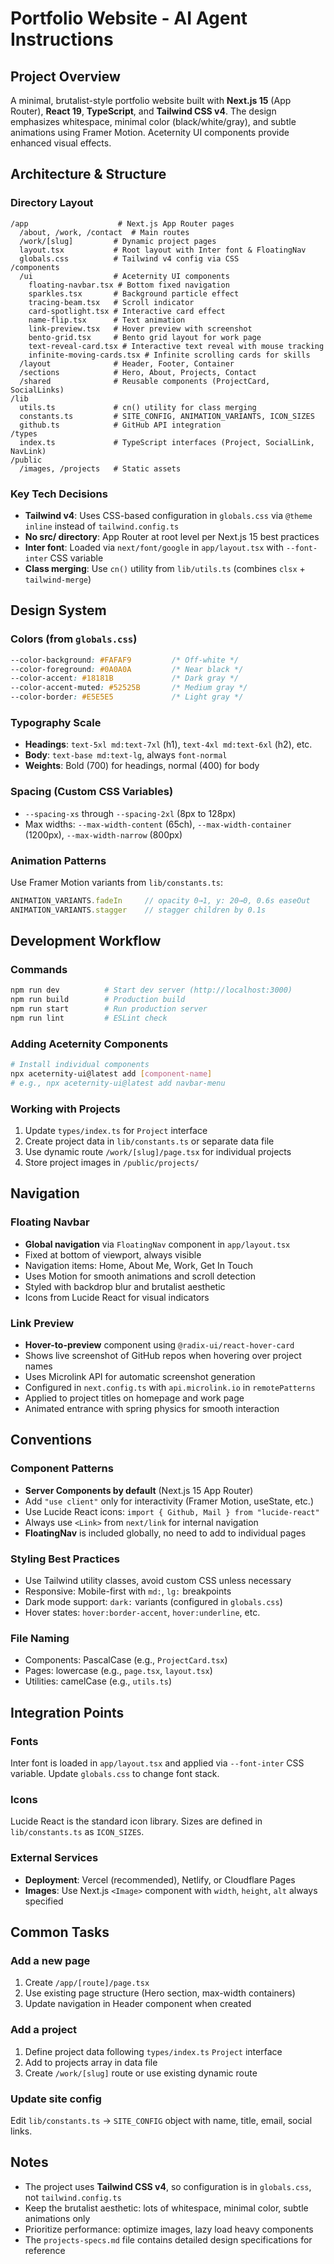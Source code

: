 # Portfolio Website - AI Agent Instructions

## Project Overview
A minimal, brutalist-style portfolio website built with **Next.js 15** (App Router), **React 19**, **TypeScript**, and **Tailwind CSS v4**. The design emphasizes whitespace, minimal color (black/white/gray), and subtle animations using Framer Motion. Aceternity UI components provide enhanced visual effects.

## Architecture & Structure

### Directory Layout
```
/app                    # Next.js App Router pages
  /about, /work, /contact  # Main routes
  /work/[slug]         # Dynamic project pages
  layout.tsx           # Root layout with Inter font & FloatingNav
  globals.css          # Tailwind v4 config via CSS
/components
  /ui                  # Aceternity UI components
    floating-navbar.tsx # Bottom fixed navigation
    sparkles.tsx       # Background particle effect
    tracing-beam.tsx   # Scroll indicator
    card-spotlight.tsx # Interactive card effect
    name-flip.tsx      # Text animation
    link-preview.tsx   # Hover preview with screenshot
    bento-grid.tsx     # Bento grid layout for work page
    text-reveal-card.tsx # Interactive text reveal with mouse tracking
    infinite-moving-cards.tsx # Infinite scrolling cards for skills
  /layout              # Header, Footer, Container
  /sections            # Hero, About, Projects, Contact
  /shared              # Reusable components (ProjectCard, SocialLinks)
/lib
  utils.ts             # cn() utility for class merging
  constants.ts         # SITE_CONFIG, ANIMATION_VARIANTS, ICON_SIZES
  github.ts            # GitHub API integration
/types
  index.ts             # TypeScript interfaces (Project, SocialLink, NavLink)
/public
  /images, /projects   # Static assets
```

### Key Tech Decisions
- **Tailwind v4**: Uses CSS-based configuration in `globals.css` via `@theme inline` instead of `tailwind.config.ts`
- **No src/ directory**: App Router at root level per Next.js 15 best practices
- **Inter font**: Loaded via `next/font/google` in `app/layout.tsx` with `--font-inter` CSS variable
- **Class merging**: Use `cn()` utility from `lib/utils.ts` (combines `clsx` + `tailwind-merge`)

## Design System

### Colors (from `globals.css`)
```css
--color-background: #FAFAF9         /* Off-white */
--color-foreground: #0A0A0A         /* Near black */
--color-accent: #18181B             /* Dark gray */
--color-accent-muted: #52525B       /* Medium gray */
--color-border: #E5E5E5             /* Light gray */
```

### Typography Scale
- **Headings**: `text-5xl md:text-7xl` (h1), `text-4xl md:text-6xl` (h2), etc.
- **Body**: `text-base md:text-lg`, always `font-normal`
- **Weights**: Bold (700) for headings, normal (400) for body

### Spacing (Custom CSS Variables)
- `--spacing-xs` through `--spacing-2xl` (8px to 128px)
- Max widths: `--max-width-content` (65ch), `--max-width-container` (1200px), `--max-width-narrow` (800px)

### Animation Patterns
Use Framer Motion variants from `lib/constants.ts`:
```typescript
ANIMATION_VARIANTS.fadeIn     // opacity 0→1, y: 20→0, 0.6s easeOut
ANIMATION_VARIANTS.stagger    // stagger children by 0.1s
```

## Development Workflow

### Commands
```bash
npm run dev          # Start dev server (http://localhost:3000)
npm run build        # Production build
npm run start        # Run production server
npm run lint         # ESLint check
```

### Adding Aceternity Components
```bash
# Install individual components
npx aceternity-ui@latest add [component-name]
# e.g., npx aceternity-ui@latest add navbar-menu
```

### Working with Projects
1. Update `types/index.ts` for `Project` interface
2. Create project data in `lib/constants.ts` or separate data file
3. Use dynamic route `/work/[slug]/page.tsx` for individual projects
4. Store project images in `/public/projects/`

## Navigation

### Floating Navbar
- **Global navigation** via `FloatingNav` component in `app/layout.tsx`
- Fixed at bottom of viewport, always visible
- Navigation items: Home, About Me, Work, Get In Touch
- Uses Motion for smooth animations and scroll detection
- Styled with backdrop blur and brutalist aesthetic
- Icons from Lucide React for visual indicators

### Link Preview
- **Hover-to-preview** component using `@radix-ui/react-hover-card`
- Shows live screenshot of GitHub repos when hovering over project names
- Uses Microlink API for automatic screenshot generation
- Configured in `next.config.ts` with `api.microlink.io` in `remotePatterns`
- Applied to project titles on homepage and work page
- Animated entrance with spring physics for smooth interaction

## Conventions

### Component Patterns
- **Server Components by default** (Next.js 15 App Router)
- Add `"use client"` only for interactivity (Framer Motion, useState, etc.)
- Use Lucide React icons: `import { Github, Mail } from "lucide-react"`
- Always use `<Link>` from `next/link` for internal navigation
- **FloatingNav** is included globally, no need to add to individual pages

### Styling Best Practices
- Use Tailwind utility classes, avoid custom CSS unless necessary
- Responsive: Mobile-first with `md:`, `lg:` breakpoints
- Dark mode support: `dark:` variants (configured in `globals.css`)
- Hover states: `hover:border-accent`, `hover:underline`, etc.

### File Naming
- Components: PascalCase (e.g., `ProjectCard.tsx`)
- Pages: lowercase (e.g., `page.tsx`, `layout.tsx`)
- Utilities: camelCase (e.g., `utils.ts`)

## Integration Points

### Fonts
Inter font is loaded in `app/layout.tsx` and applied via `--font-inter` CSS variable. Update `globals.css` to change font stack.

### Icons
Lucide React is the standard icon library. Sizes are defined in `lib/constants.ts` as `ICON_SIZES`.

### External Services
- **Deployment**: Vercel (recommended), Netlify, or Cloudflare Pages
- **Images**: Use Next.js `<Image>` component with `width`, `height`, `alt` always specified

## Common Tasks

### Add a new page
1. Create `/app/[route]/page.tsx`
2. Use existing page structure (Hero section, max-width containers)
3. Update navigation in Header component when created

### Add a project
1. Define project data following `types/index.ts` `Project` interface
2. Add to projects array in data file
3. Create `/work/[slug]` route or use existing dynamic route

### Update site config
Edit `lib/constants.ts` → `SITE_CONFIG` object with name, title, email, social links.

## Notes
- The project uses **Tailwind CSS v4**, so configuration is in `globals.css`, not `tailwind.config.ts`
- Keep the brutalist aesthetic: lots of whitespace, minimal color, subtle animations only
- Prioritize performance: optimize images, lazy load heavy components
- The `projects-specs.md` file contains detailed design specifications for reference
